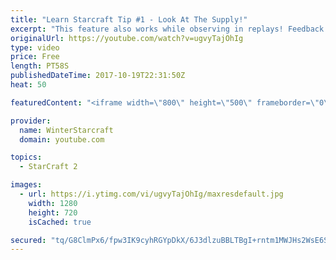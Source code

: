 ```yaml
---
title: "Learn Starcraft Tip #1 - Look At The Supply!"
excerpt: "This feature also works while observing in replays! Feedback and tip suggestions are appreciated :)"
originalUrl: https://youtube.com/watch?v=ugvyTajOhIg
type: video
price: Free
length: PT58S
publishedDateTime: 2017-10-19T22:31:50Z
heat: 50

featuredContent: "<iframe width=\"800\" height=\"500\" frameborder=\"0\" src=\"https://www.youtube.com/embed/ugvyTajOhIg\" allow=\"accelerometer; autoplay; encrypted-media; gyroscope; picture-in-picture\" allowfullscreen></iframe>"

provider:
  name: WinterStarcraft
  domain: youtube.com

topics:
  - StarCraft 2

images:
  - url: https://i.ytimg.com/vi/ugvyTajOhIg/maxresdefault.jpg
    width: 1280
    height: 720
    isCached: true

secured: "tq/G8ClmPx6/fpw3IK9cyhRGYpDkX/6J3dlzuBBLTBgI+rntm1MWJHs2WsE6ShlE9W8spQ0lpn47qfeHD2Fn5TXdN9KDfVY678y6iCvb/SMb2zuCrC101Fb/QkrNqI5Ml5EAKGnLKDSEa6WzxjN0gZKFQq5HvW34ogwXwQM6LyFTxgMJXKSDAivd5DbAXMVr+zD5++0rTRth/sgF0KYQxuFOR2/PfshquBXvjxcPyiMu0CE3hVbKkKRz+JtJTeQxMASL9nMqwbrEVK2IhvIWgrNaIc++4a09T+kq+trORY01PKWZ/EJkJUAM9VOpvXoW8IIza8CRam3J7IuRK3gxiDlq328e/7Jhb24XeFK498aJw36+yy5GZxd0xn7GtS0KFee1p3IgbB3gp3AHLnYmNc1satrOjQRMevHfU0g7RPc=;BYwpQyYkfuK88z85SvZ6sQ=="
---
```


